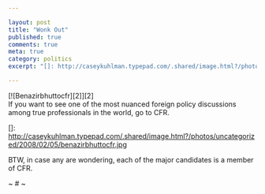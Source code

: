 ```yaml
---

layout: post
title: "Wonk Out"
published: true
comments: true
meta: true
category: politics
excerpt: "[]: http://caseykuhlman.typepad.com/.shared/image.html?/photos/uncategorized/2008/02/05/benazirbhuttocfr.jpg"

---
```


[![Benazirbhuttocfr][2]][2]  
If you want to see one of the most nuanced foreign policy discussions among true professionals in the world, go to CFR.

 []: http://caseykuhlman.typepad.com/.shared/image.html?/photos/uncategorized/2008/02/05/benazirbhuttocfr.jpg



BTW, in case any are wondering, each of the major candidates is a member of CFR.  

~ # ~
